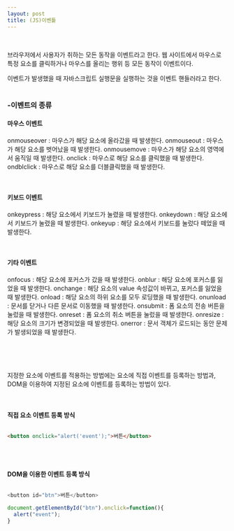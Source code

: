 ```yaml
---
layout: post
title: (JS)이벤틑
---
```

<br>

브라우저에서 사용자가 취하는 모든 동작을 이벤트라고 한다. 웹 사이트에서 마우스로 특정 요소를 클릭하거나 마우스를 올리는 행위 등 모든 동작이 이벤트이다.
<br>

이벤트가 발생했을 때 자바스크립트 실행문을 실행하는 것을 이벤트 핸들러라고 한다.
<br>
<br>

### -이벤트의 종류  

#### 마우스 이벤트

onmouseover : 마우스가 해당 요소에 올라갔을 때 발생한다.
onmouseout : 마우스가 해당 요소를 벗어났을 때 발생한다. 
onmousemove : 마우스가 해당 요소의 영역에서 움직일 때 발생한다. 
onclick : 마우스로 해당 요소를 클릭했을 때 발생한다. 
ondblclick : 마우스로 해당 요소를 더블클릭했을 때 발생한다. 

<br>

#### 키보드 이벤트

onkeypress : 해당 요소에서 키보드가 눌렸을 때 발생한다.
onkeydown : 해당 요소에서 키보드가 눌렸을 때 발생한다.
onkeyup : 해당 요소에서 키보드를 눌렀다 떼었을 때 발생한다.

<br>

#### 기타 이벤트

onfocus : 해당 요소에 포커스가 갔을 때 발생한다.
onblur : 해당 요소에 포커스를 잃었을 때 발생한다.
onchange : 해당 요소의 value 속성값이 바뀌고, 포커스를 잃었을 때 발생한다.
onload : 해당 요소의 하위 요소를 모두 로딩했을 때 발생한다.
onunload : 문서를 닫거나 다른 문서로 이동했을 때 발생한다. 
onsubmit : 폼 요소의 전송 버튼을 눌렀을 때 발생한다. 
onreset : 폼 요소의 취소 버튼을 눌렀을 때 발생한다.
onresize : 해당 요소의 크기가 변경되었을 때 발생한다.
onerror : 문서 객체가 로드되는 동안 문제가 발생되었을 때 발생한다. 


<br>
<br>
<br>

지정한 요소에 이벤트를 적용하는 방법에는 요소에 직접 이벤트를 등록하는 방법과, DOM을 이용하여 지정된 요소에 이벤트를 등록하는 방법이 있다.

<br>

#### 직접 요소 이벤트 등록 방식

``` html

<button onclick="alert('event');">버튼</button>

```

<br>
<br>

#### DOM을 이용한 이벤트 등록 방식

``` javascript

<button id="btn">버튼</button>

document.getElementById("btn").onclick=function(){
  alert("event");
}

```




<br>
